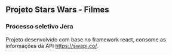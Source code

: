 ## Projeto Stars Wars - Filmes
### Processo seletivo Jera

Projeto desenvolvido com base no framework react, consome as informações da API https://swapi.co/.
